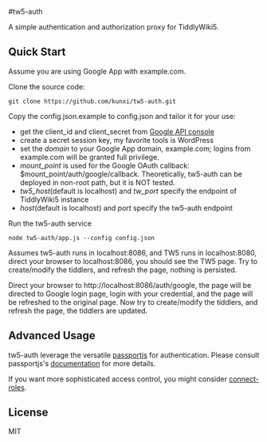 #tw5-auth

A simple authentication and authorization proxy for TiddlyWiki5.

## Quick Start

Assume you are using Google App with example.com.

Clone the source code:

    git clone https://github.com/kunxi/tw5-auth.git

Copy the config.json.example to config.json and tailor it for your use:

- get the client\_id and client\_secret from [Google API console](http://code.google.com/api/console)
- create a secret session key, my favorite tools is WordPress
- set the _domain_ to your Google App domain, example.com; logins from example.com will be granted full privilege.
- _mount_point_ is used for the Google OAuth callback: $mount_point/auth/google/callback.
Theoretically, tw5-auth can be deployed in non-root path, but it is NOT tested.
- _tw5_host_(default is localhost) and _tw_port_ specify the endpoint of TiddlyWiki5 instance
- _host_(default is localhost) and _port_ specify the tw5-auth endpoint

Run the tw5-auth service

    node tw5-auth/app.js --config config.json

Assumes tw5-auth runs in localhost:8086, and TW5 runs in localhost:8080, direct your browser
to localhost:8086, you should see the TW5 page. Try to create/modify the tiddlers, and refresh
the page, nothing is persisted.

Direct your browser to http://localhost:8086/auth/google, the page will be directed to Google
login page, login with your credential, and the page will be refreshed to the original page.
Now try to create/modify the tiddlers, and refresh the page, the tiddlers are updated.

## Advanced Usage

tw5-auth leverage the versatile [passportjs](http://www.passportjs.org) for authentication.
Please consult passportjs's [documentation](http://www.passportjs.org/guide) for more details.

If you want more sophisticated access control, you might consider
[connect-roles](https://github.com/ForbesLindesay/connect-roles).

## License
MIT
